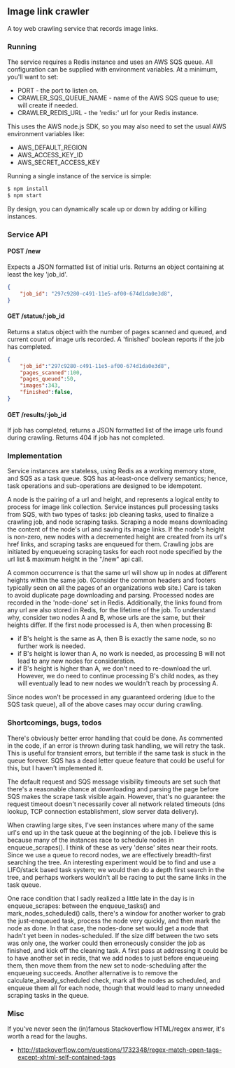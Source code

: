 ## Image link crawler

A toy web crawling service that records image links.

### Running
The service requires a Redis instance and uses an AWS SQS queue. All configuration can be supplied with environment variables. At a minimum, you'll want to set:

* PORT - the port to listen on.
* CRAWLER_SQS_QUEUE_NAME - name of the AWS SQS queue to use; will create if needed.
* CRAWLER_REDIS_URL - the 'redis:' url for your Redis instance.

This uses the AWS node.js SDK, so you may also need to set the usual AWS environment variables like:

* AWS_DEFAULT_REGION
* AWS_ACCESS_KEY_ID
* AWS_SECRET_ACCESS_KEY

Running a single instance of the service is simple:
```bash
$ npm install
$ npm start
```

By design, you can dynamically scale up or down by adding or killing instances.

### Service API

#### POST /new
Expects a JSON formatted list of initial urls. Returns an object containing at least the key 'job_id'.
```json
{
    "job_id": "297c9280-c491-11e5-af00-674d1da0e3d8",
}
```

#### GET /status/:job_id
Returns a status object with the number of pages scanned and queued, and current count of image urls recorded. A 'finished' boolean reports if the job has completed.
```json
{
    "job_id":"297c9280-c491-11e5-af00-674d1da0e3d8",
    "pages_scanned":100,
    "pages_queued":50,
    "images":343,
    "finished":false,
}
```

#### GET /results/:job_id
If job has completed, returns a JSON formatted list of the image urls found during crawling. Returns 404 if job has not completed.

### Implementation
Service instances are stateless, using Redis as a working memory store, and SQS as a task queue. SQS has at-least-once delivery semantics; hence, task operations and sub-operations are designed to be idempotent.

A node is the pairing of a url and height, and represents a logical entity to process for image link collection. Service instances pull processing tasks from SQS, with two types of tasks: job cleaning tasks, used to finalize a crawling job, and node scraping tasks. Scraping a node means downloading the content of the node's url and saving its image links. If the node's height is non-zero, new nodes with a decremented height are created from its url's href links, and scraping tasks are enqueued for them. Crawling jobs are initiated by enqueueing scraping tasks for each root node specified by the url list & maximum height in the "/new" api call.

A common occurrence is that the same url will show up in nodes at different heights within the same job. (Consider the common headers and footers typically seen on all the pages of an organizations web site.) Care is taken to avoid duplicate page downloading and parsing. Processed nodes are recorded in the 'node-done' set in Redis. Additionally, the links found from any url are also stored in Redis, for the lifetime of the job. To understand why, consider two nodes A and B, whose urls are the same, but their heights differ. If the first node processed is A, then when processing B:
- if B's height is the same as A, then B is exactly the same node, so no further work is needed.
- if B's height is lower than A, no work is needed, as processing B will not lead to any new nodes for consideration.
- if B's height is higher than A, we don't need to re-download the url. However, we do need to continue processing B's child nodes, as they will eventually lead to new nodes we wouldn't reach by processing A.

Since nodes won't be processed in any guaranteed ordering (due to the SQS task queue), all of the above cases may occur during crawling.

### Shortcomings, bugs, todos
There's obviously better error handling that could be done. As commented in the code, if an error is thrown during task handling, we will retry the task. This is useful for transient errors, but terrible if the same task is stuck in the queue forever. SQS has a dead letter queue feature that could be useful for this, but I haven't implemented it.

The default request and SQS message visibility timeouts are set such that there's a reasonable chance at downloading and parsing the page before SQS makes the scrape task visible again. However, that's no guarantee: the request timeout doesn't necessarily cover all network related timeouts (dns lookup, TCP connection establishment, slow server data delivery).

When crawling large sites, I've seen instances where many of the same url's end up in the task queue at the beginning of the job. I believe this is because many of the instances race to schedule nodes in enqueue_scrapes(). I think of these as very 'dense' sites near their roots. Since we use a queue to record nodes, we are effectively breadth-first searching the tree. An interesting experiment would be to find and use a LIFO/stack based task system; we would then do a depth first search in the tree, and perhaps workers wouldn't all be racing to put the same links in the task queue.

One race condition that I sadly realized a little late in the day is in enqueue_scrapes: between the enqueue_tasks() and mark_nodes_scheduled() calls, there's a window for another worker to grab the just-enqueued task, process the node very quickly, and then mark the node as done. In that case, the nodes-done set would get a node that hadn't yet been in nodes-scheduled. If the size diff between the two sets was only one, the worker could then erroneously consider the job as finished, and kick off the cleaning task. A first pass at addressing it could be to have another set in redis, that we add nodes to just before enqueueing them, then move them from the new set to node-scheduling after the enqueueing succeeds. Another alternative is to remove the calculate_already_scheduled check, mark all the nodes as scheduled, and enqueue them all for each node, though that would lead to many unneeded scraping tasks in the queue.

### Misc
If you've never seen the (in)famous Stackoverflow HTML/regex answer, it's worth a read for the laughs.
- http://stackoverflow.com/questions/1732348/regex-match-open-tags-except-xhtml-self-contained-tags
